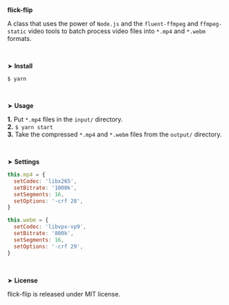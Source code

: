 <br>
<p><strong>flick-flip</strong></p>

A class that uses the power of `Node.js` and the `fluent-ffmpeg` and `ffmpeg-static` video tools to batch process video files into `*.mp4` and `*.webm` formats.

<br>

&#10148; **Install**

```console
$ yarn
```

<br>

&#10148; **Usage**

**1.** Put `*.mp4` files in the `input/` directory.<br>
**2.** `$ yarn start`<br>
**3.** Take the compressed `*.mp4` and `*.webm` files from the `output/` directory.

<br>

&#10148; **Settings**

```javascript
this.mp4 = {
  setCodec: 'libx265',
  setBitrate: '1000k',
  setSegments: 16,
  setOptions: '-crf 28',
}

this.webm = {
  setCodec: 'libvpx-vp9',
  setBitrate: '800k',
  setSegments: 16,
  setOptions: '-crf 29',
}
```
<br>

&#10148; **License**

flick-flip is released under MIT license.
